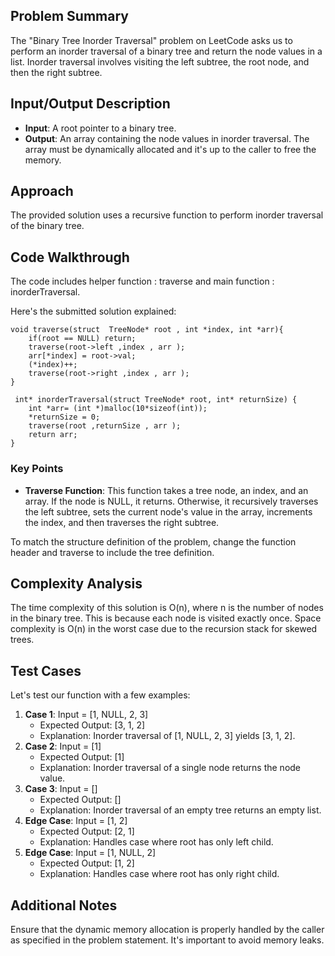 ## Problem Summary
The "Binary Tree Inorder Traversal" problem on LeetCode asks us to perform an inorder traversal of a binary tree and return the node values in a list. Inorder traversal involves visiting the left subtree, the root node, and then the right subtree.

## Input/Output Description
- **Input**: A root pointer to a binary tree.
- **Output**: An array containing the node values in inorder traversal. The array must be dynamically allocated and it's up to the caller to free the memory.

## Approach
The provided solution uses a recursive function to perform inorder traversal of the binary tree.
## Code Walkthrough
The code includes helper function : traverse and main function : inorderTraversal.

Here's the submitted solution explained:
```
void traverse(struct  TreeNode* root , int *index, int *arr){
    if(root == NULL) return;
    traverse(root->left ,index , arr );
    arr[*index] = root->val;
    (*index)++;
    traverse(root->right ,index , arr );
}

 int* inorderTraversal(struct TreeNode* root, int* returnSize) {
    int *arr= (int *)malloc(10*sizeof(int));
    *returnSize = 0;
    traverse(root ,returnSize , arr ); 
    return arr;
}
```
### Key Points
- **Traverse Function**: This function takes a tree node, an index, and an array. If the node is NULL, it returns. Otherwise, it recursively traverses the left subtree, sets the current node's value in the array, increments the index, and then traverses the right subtree.

To match the structure definition of the problem, change the function header and traverse to include the tree definition.
## Complexity Analysis
The time complexity of this solution is O(n), where n is the number of nodes in the binary tree. This is because each node is visited exactly once.
Space complexity is O(n) in the worst case due to the recursion stack for skewed trees.

## Test Cases
Let's test our function with a few examples: 
1. **Case 1**: Input = [1, NULL, 2, 3]
   - Expected Output: [3, 1, 2]
   - Explanation: Inorder traversal of [1, NULL, 2, 3] yields [3, 1, 2].
2. **Case 2**: Input = [1]
   - Expected Output: [1]
   - Explanation: Inorder traversal of a single node returns the node value.
3. **Case 3**: Input = []
   - Expected Output: []
   - Explanation: Inorder traversal of an empty tree returns an empty list.
4. **Edge Case**: Input = [1, 2]
   - Expected Output: [2, 1]
   - Explanation: Handles case where root has only left child.
5. **Edge Case**: Input = [1, NULL, 2]
   - Expected Output: [1, 2]
   - Explanation: Handles case where root has only right child.

## Additional Notes 
Ensure that the dynamic memory allocation is properly handled by the caller as specified in the problem statement. It's important to avoid memory leaks.
